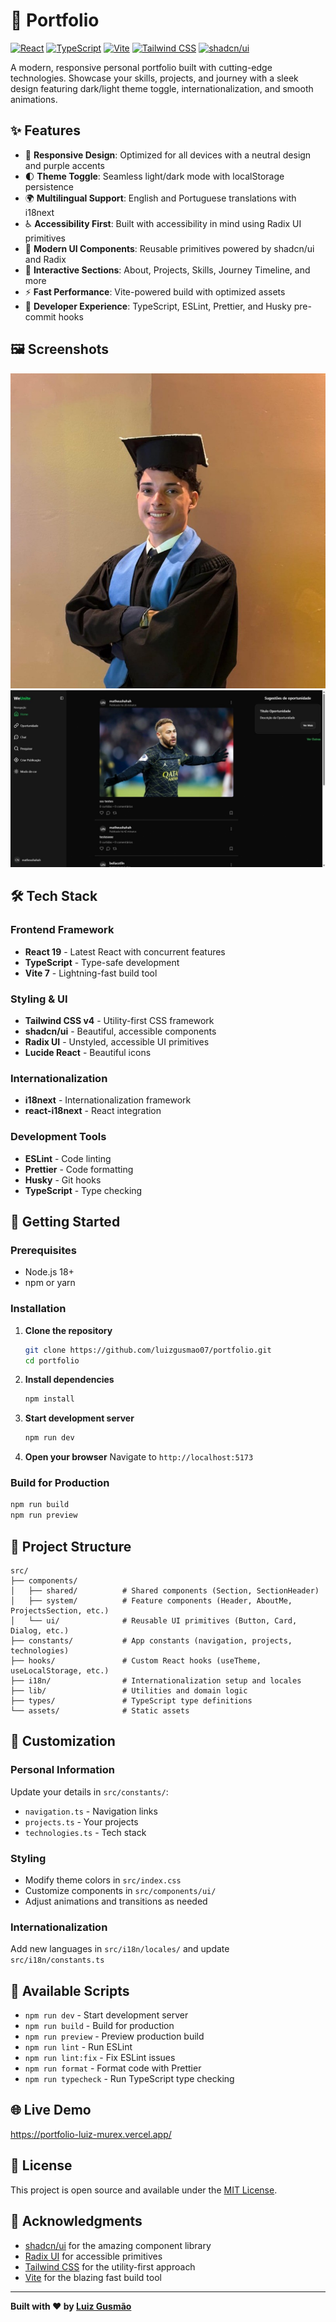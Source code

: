 # 🚀 Portfolio

[![React](https://img.shields.io/badge/React-19.1.1-61DAFB?style=flat&logo=react)](https://reactjs.org/)
[![TypeScript](https://img.shields.io/badge/TypeScript-007ACC?style=flat&logo=typescript)](https://www.typescriptlang.org/)
[![Vite](https://img.shields.io/badge/Vite-7-646CFF?style=flat&logo=vite)](https://vitejs.dev/)
[![Tailwind CSS](https://img.shields.io/badge/Tailwind_CSS-v4-38B2AC?style=flat&logo=tailwind-css)](https://tailwindcss.com/)
[![shadcn/ui](https://img.shields.io/badge/shadcn%2Fui-000000?style=flat&logo=shadcn)](https://ui.shadcn.com/)

A modern, responsive personal portfolio built with cutting-edge technologies. Showcase your skills, projects, and journey with a sleek design featuring dark/light theme toggle, internationalization, and smooth animations.

## ✨ Features

- 🌟 **Responsive Design**: Optimized for all devices with a neutral design and purple accents
- 🌓 **Theme Toggle**: Seamless light/dark mode with localStorage persistence
- 🌍 **Multilingual Support**: English and Portuguese translations with i18next
- ♿ **Accessibility First**: Built with accessibility in mind using Radix UI primitives
- 🎨 **Modern UI Components**: Reusable primitives powered by shadcn/ui and Radix
- 📱 **Interactive Sections**: About, Projects, Skills, Journey Timeline, and more
- ⚡ **Fast Performance**: Vite-powered build with optimized assets
- 🔧 **Developer Experience**: TypeScript, ESLint, Prettier, and Husky pre-commit hooks

## 🖼️ Screenshots

<!-- Add your screenshots here -->

![Portfolio Screenshot](./public/1738032364552.jpg)
![Portfolio Dark Mode](./public/1752088655016.jpg)

## 🛠️ Tech Stack

### Frontend Framework

- **React 19** - Latest React with concurrent features
- **TypeScript** - Type-safe development
- **Vite 7** - Lightning-fast build tool

### Styling & UI

- **Tailwind CSS v4** - Utility-first CSS framework
- **shadcn/ui** - Beautiful, accessible components
- **Radix UI** - Unstyled, accessible UI primitives
- **Lucide React** - Beautiful icons

### Internationalization

- **i18next** - Internationalization framework
- **react-i18next** - React integration

### Development Tools

- **ESLint** - Code linting
- **Prettier** - Code formatting
- **Husky** - Git hooks
- **TypeScript** - Type checking

## 🚀 Getting Started

### Prerequisites

- Node.js 18+
- npm or yarn

### Installation

1. **Clone the repository**

   ```bash
   git clone https://github.com/luizgusmao07/portfolio.git
   cd portfolio
   ```

2. **Install dependencies**

   ```bash
   npm install
   ```

3. **Start development server**

   ```bash
   npm run dev
   ```

4. **Open your browser**
   Navigate to `http://localhost:5173`

### Build for Production

```bash
npm run build
npm run preview
```

## 📁 Project Structure

```
src/
├── components/
│   ├── shared/          # Shared components (Section, SectionHeader)
│   ├── system/          # Feature components (Header, AboutMe, ProjectsSection, etc.)
│   └── ui/              # Reusable UI primitives (Button, Card, Dialog, etc.)
├── constants/           # App constants (navigation, projects, technologies)
├── hooks/               # Custom React hooks (useTheme, useLocalStorage, etc.)
├── i18n/                # Internationalization setup and locales
├── lib/                 # Utilities and domain logic
├── types/               # TypeScript type definitions
└── assets/              # Static assets
```

## 🎨 Customization

### Personal Information

Update your details in `src/constants/`:

- `navigation.ts` - Navigation links
- `projects.ts` - Your projects
- `technologies.ts` - Tech stack

### Styling

- Modify theme colors in `src/index.css`
- Customize components in `src/components/ui/`
- Adjust animations and transitions as needed

### Internationalization

Add new languages in `src/i18n/locales/` and update `src/i18n/constants.ts`

## 📜 Available Scripts

- `npm run dev` - Start development server
- `npm run build` - Build for production
- `npm run preview` - Preview production build
- `npm run lint` - Run ESLint
- `npm run lint:fix` - Fix ESLint issues
- `npm run format` - Format code with Prettier
- `npm run typecheck` - Run TypeScript type checking

## 🌐 Live Demo

https://portfolio-luiz-murex.vercel.app/

## 📄 License

This project is open source and available under the [MIT License](LICENSE).

## 🙏 Acknowledgments

- [shadcn/ui](https://ui.shadcn.com/) for the amazing component library
- [Radix UI](https://www.radix-ui.com/) for accessible primitives
- [Tailwind CSS](https://tailwindcss.com/) for the utility-first approach
- [Vite](https://vitejs.dev/) for the blazing fast build tool

---

**Built with ❤️ by [Luiz Gusmão](https://github.com/luizgusmao07)**
